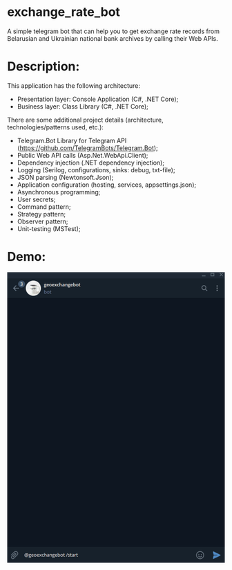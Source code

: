 # exchange_rate_bot
A simple telegram bot that can help you to get exchange rate records from Belarusian and Ukrainian national bank archives by calling their Web APIs.

# Description:

This application has the following architecture:

- Presentation layer: Console Application (C#, .NET Core);
- Business layer: Class Library (C#, .NET Core);

There are some additional project details (architecture, technologies/patterns used, etc.):
- Telegram.Bot Library for Telegram API (https://github.com/TelegramBots/Telegram.Bot);
- Public Web API calls (Asp.Net.WebApi.Client);
- Dependency injection (.NET dependency injection);
- Logging (Serilog, configurations, sinks: debug, txt-file);
- JSON parsing (Newtonsoft.Json);
- Application configuration (hosting, services, appsettings.json);
- Asynchronous programming;
- User secrets;
- Command pattern;
- Strategy pattern;
- Observer pattern;
- Unit-testing (MSTest);


# Demo:

![](demo.gif)
